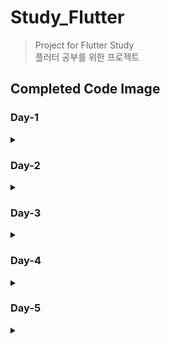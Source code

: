 # Study_Flutter

> Project for Flutter Study   
> 플러터 공부를 위한 프로젝트

## Completed Code Image

### Day-1 
<details>
    <summary> </summary>

<details>
    <summary>1. Align Widget Example </summary>

- ![Align Widget Example](./complete%20image/Day-1/Align%20Widget%20Example.png)
  
</details>

<details>
    <summary>2. Align Widget Example2 </summary>

- ![Align Widget Example](./complete%20image/Day-1/Align%20Widget%20Example2.png)
  
</details>

<details>
    <summary>3. Expanded Flex Example </summary>

- ![Align Widget Example](./complete%20image/Day-1/Expanded%20Flex%20Example.png)
  
</details>

<details>
    <summary>4. Flutter Alignment </summary>

- ![Align Widget Example](./complete%20image/Day-1/Flutter%20Alignment.png)
  
</details>

<details>
    <summary>5. Flutter Alignment2 </summary>

- ![Align Widget Example](./complete%20image/Day-1/Flutter%20Alignment2.png)
  
</details>

<details>
    <summary>6. Flutter Counter App </summary>

- ![Align Widget Example](./complete%20image/Day-1/Flutter%20Counter%20App.png)
  
</details>

<details>
    <summary>7. Row and Column Layout </summary>

- ![Align Widget Example](./complete%20image/Day-1/Row%20and%20Column%20Layout.png)
  
</details>

<details>
    <summary>8. Stack Alignment Example </summary>

- ![Align Widget Example](./complete%20image/Day-1/Stack%20Alignment%20Example.png)
  
</details>

<details>
    <summary>9. Stack Layout </summary>

- ![Align Widget Example](./complete%20image/Day-1/Stack%20Layout.png)
  
</details>

</details>

### Day-2

<details>
    <summary> </summary>

<details>
    <summary>1. onTap Example </summary>

- ![Align Widget Example](./complete%20image/Day-2/onTap%20Example.png)
  
</details>

<details>
    <summary>2. onDoubleTap Example </summary>

- ![Align Widget Example](./complete%20image/Day-2/onDoubleTap%20Example.png)
  
</details>

<details>
    <summary>3. onLongPress Example </summary>

- ![Align Widget Example](./complete%20image/Day-2/onLongPress%20Example.png)
  
</details>

<details>
    <summary>4. Simple Pan Update Example </summary>

- ![Align Widget Example](./complete%20image/Day-2/Simple%20Pan%20Update%20Example.png)
  
</details>

<details>
    <summary>5. onPressed Example </summary>

- ![Align Widget Example](./complete%20image/Day-2/onPressed%20Example.png)
  
</details>

<details>
    <summary>6. GestureDetector Example </summary>

- ![Align Widget Example](./complete%20image/Day-2/GestureDetector%20Example.png)
  
</details>

<details>
    <summary>7. FloatingActionButton Example </summary>

- ![Align Widget Example](./complete%20image/Day-2/FloatingActionButton%20Example.png)
  
</details>

<details>
    <summary>8. Flutter Button Event </summary>

- ![Align Widget Example](./complete%20image/Day-2/Flutter%20Button%20Event.png)
  
</details>

<details>
    <summary>9. GestureDetector Click Example</summary>

- ![Align Widget Example](./complete%20image/Day-2/GestureDetector%20Click%20Example.png)
  
</details>

<details>
    <summary>10. Drag GestureDetector Example</summary>

- ![Align Widget Example](./complete%20image/Day-2/Drag%20GestureDetector%20Example.png)
  
</details>

<details>
    <summary>11. Flutter Counter App - Day2</summary>

- ![Align Widget Example](./complete%20image/Day-2/Flutter%20Counter%20App%20-%20Day2.png)
  
</details>

</details>


### Day-3

<details>
    <summary> </summary>

<details>
    <summary>1. InheritedWidget Example </summary>

- ![Align Widget Example](./complete%20image/Day-3/1.%20InheritedWidget%20Example.png)
  
</details>

<details>
    <summary>2. Flutter Demo Home Page </summary>

- ![Align Widget Example](./complete%20image/Day-3/2.%20Flutter%20Demo%20Home%20Page.png)
  
</details>

<details>
    <summary>3. Lifecycle Demo </summary>

- ![Align Widget Example](./complete%20image/Day-3/3.%20Lifecycle%20Demo.png)
  
</details>

<details>
    <summary>4. Text Toggle App </summary>

- ![Align Widget Example](./complete%20image//Day-3/4.%20Text%20Toggle%20App.png)
  
</details>

<details>
    <summary>5. Switch Toggle Exampl </summary>

- ![Align Widget Example](./complete%20image/Day-3/5.%20Switch%20Toggle%20Exampl.png)
  
</details>

<details>
    <summary>6. Todo List </summary>

- ![Align Widget Example](./complete%20image/Day-3/6.%20Todo%20List.png)
  
</details>
</details>


### Day-4 
<details>
    <summary></summary>
    
<details>
    <summary>1. Navigator</summary>

> HomeScreen 
- ![1. HomeScreen](./complete%20image/Day-4/1.%20HomeScreen.png)

> SecondScreen
- ![1. SecondScreen](./complete%20image/Day-4/1.%20SecondScreen.png)

</details>

<details>
    <summary>2. Go_Routes</summary>

> HomeScreen
- ![2. HomeScreen](./complete%20image/Day-4/2.%20HomeScreen.png)

> SecondScreen
- ![2. SecondScreen](./complete%20image/Day-4/2.%20SecondScreen.png)

> ThirdScreen
- ![2. ThirdScreen](./complete%20image/Day-4/2.%20ThirdScreen.png)

> 
</details>

<details>
    <summary>3. Tab Navigation Example</summary>

> Home Screen
- ![3. Home Screen](./complete%20image/Day-4/3.%20Tab_Home.png)

> Search Screen
- ![3. Search Screen](./complete%20image/Day-4/3.%20Tab_Search.png)

> Profile Screen
- ![3. Profile Screen](./complete%20image/Day-4/3.%20Tab_Profile.png)

> 
</details>

<details>
    <summary>4. Drawer Navigation Example</summary>

> Drawer
- ![4. Drawer](./complete%20image/Day-4/4.%20Drawer.png)
- 
> Start Screen
- ![4. Home Screen](./complete%20image/Day-4/4.%20StartScreen.png)
  
> Home Screen
- ![4. Home Screen](./complete%20image/Day-4/4.%20HomeScreen.png)

> Search Screen
- ![4. Search Screen](./complete%20image/Day-4/4.%20SearchScreen.png)

> Profile Screen
- ![4. Profile Screen](./complete%20image/Day-4/4.%20ProfileScreen.png)

> 
</details>

</details>


### Day-5
<details>
    <summary></summary>
<details>
    <summary>Nickname App</summary>

> Nickname App_1
- ![Nickname App_1](./complete%20image/Day-5/Nickname_1.png)
> Nickname App_2
- ![Nickname App_2](./complete%20image/Day-5/Nickname_2.png)
    
</details>

</details>